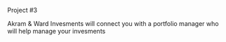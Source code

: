 Project #3 

Akram & Ward Invesments will connect you with a portfolio manager who will help manage your invesments